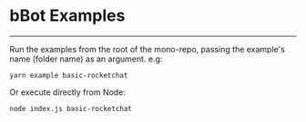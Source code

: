 # bBot Examples
---

Run the examples from the root of the mono-repo, passing the example's name
(folder name) as an argument. e.g:

```
yarn example basic-rocketchat
```

Or execute directly from Node:

```
node index.js basic-rocketchat
```

